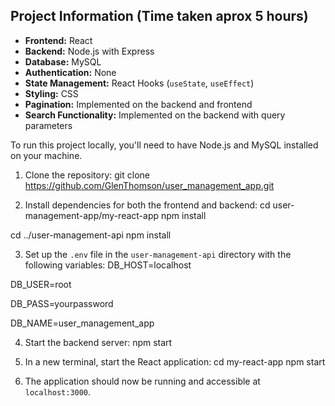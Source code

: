 ## Project Information (Time taken aprox 5 hours)

- **Frontend:** React
- **Backend:** Node.js with Express
- **Database:** MySQL
- **Authentication:** None
- **State Management:** React Hooks (`useState`, `useEffect`)
- **Styling:** CSS
- **Pagination:** Implemented on the backend and frontend
- **Search Functionality:** Implemented on the backend with query parameters


To run this project locally, you'll need to have Node.js and MySQL installed on your machine.

1. Clone the repository:
git clone https://github.com/GlenThomson/user_management_app.git


2. Install dependencies for both the frontend and backend:
cd user-management-app/my-react-app
npm install

cd ../user-management-api
npm install


3. Set up the `.env` file in the `user-management-api` directory with the following variables:
DB_HOST=localhost

DB_USER=root

DB_PASS=yourpassword

DB_NAME=user_management_app


4. Start the backend server:
npm start



5. In a new terminal, start the React application:
cd my-react-app
npm start


6. The application should now be running and accessible at `localhost:3000`.
